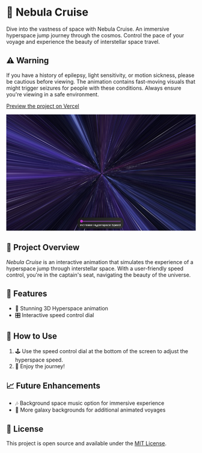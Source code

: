 # 🚀 Nebula Cruise

Dive into the vastness of space with Nebula Cruise. An immersive hyperspace jump journey through the cosmos. Control the pace of your voyage and experience the beauty of interstellar space travel.

## ⚠️ Warning

If you have a history of epilepsy, light sensitivity, or motion sickness, please be cautious before viewing. The animation contains fast-moving visuals that might trigger seizures for people with these conditions. Always ensure you're viewing in a safe environment.

[Preview the project on Vercel](https://nebula-cruise.vercel.app)

![Nebula Cruise](./images/nebula-cruise-screenshot.jpg)

## 🌌 Project Overview

_Nebula Cruise_ is an interactive animation that simulates the experience of a hyperspace jump through interstellar space. With a user-friendly speed control, you're in the captain's seat, navigating the beauty of the universe.

## 🚀 Features

- 🌌 Stunning 3D Hyperspace animation
- 🎛️ Interactive speed control dial

## 🔧 How to Use

1. 🕹️ Use the speed control dial at the bottom of the screen to adjust the hyperspace speed.
2. 🌌 Enjoy the journey!

## 📈 Future Enhancements

- 🎶 Background space music option for immersive experience
- 🌌 More galaxy backgrounds for additional animated voyages

## 📜 License

This project is open source and available under the [MIT License](LICENSE).



